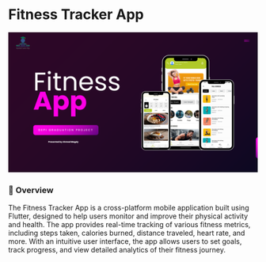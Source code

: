 # **Fitness Tracker App**

![Project Logo](./assets/images/cover.png)

### 🚀 **Overview**

The Fitness Tracker App is a cross-platform mobile application built using Flutter, designed to help
users monitor and improve their physical activity and health. The app provides real-time tracking of
various fitness metrics, including steps taken, calories burned, distance traveled, heart rate, and
more. With an intuitive user interface, the app allows users to set goals, track progress, and view
detailed analytics of their fitness journey.



